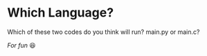 # Which Language?

Which of these two codes do you think will run? main.py or main.c?

*For fun* :satisfied: